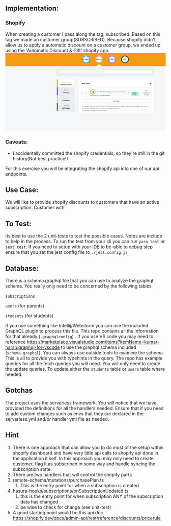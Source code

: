 ## Implementation:

### Shopify

When creating a customer I pass along the tag: subscribed.
Based on this tag we made an customer group(SUBSCRIBED).
Because shopify didn't allow us to apply a automatic discount on a customer group,
we ended up using the 'Automatic Discount & Gift' shopify app.
![automatic discount & gift setup](discount_setup.png)

### Caveats:

-   I accidentally committed the shopify credentials, so they're still in the git history(Not best practice!)

For this exercise you will be integrating the shopify api into one of our api endpoints.

## Use Case:

We will like to provide shopify discounts to customers that have an active subscription.
Customer with

## To Test:

Its best to use the 2 unit-tests to test the possible cases. Notes are include to help in the process.
To run the test from your cli you can run `yarn test` or `jest test`. If you need to setup with your IDE to be-able to
debug step ensure that you set the jest config file to `./jest.config.js`

## Database:

There is a schema.graphql file that you can use to analyze the graphql schema. You really only need to be concerned
by the following tables

`subscriptions`

`users` (for parents)

`students` (for students)

If you use something like Intellij/Webstorm you can use the included GraphQL plugin to process this file. This
repo contains all the information for that already (`.graphqlconfig`) . If you use VS code you may need to reference
https://marketplace.visualstudio.com/items?itemName=kumar-harsh.graphql-for-vscode to use the graphql schema included
(`schema.graphql`). You can always use outside tools to examine the schema. This is all to provide you with typehints
in the query. The repo has example queries for all the fetch queries you will need. You will only need to create the
update queries. To update either the `students` table or `users` table where needed.

## Gotchas

The project uses the serverless framework. You will notice that we have provided the definitions for all the handlers
needed. Ensure that if you need to add custom changes such as envs that they are declared in the serverless.yml
and/or handler yml file as needed.

## Hint

1. There is one approach that can allow you to do most of the setup within shopify dashboard and have very little
   api calls to shopify api done in the application it self. In this approach you may only need to create customer, flag it as subscribed in some way and handle syncing the subscription state.
2. There are two handlers that will control the shopify parts
3. remote-schema/mutations/purchasePlan.ts
    1. This is the entry point for when a subscription is created
4. hasura-hooks/subscriptions/onSubscriptionUpdated.ts
    1. this is the entry point for when subscription ANY of the subscription data has changed
    2. be wise to check for change (see unit-test)
5. A good starting point would be this api doc https://shopify.dev/docs/admin-api/rest/reference/discounts/pricerule
